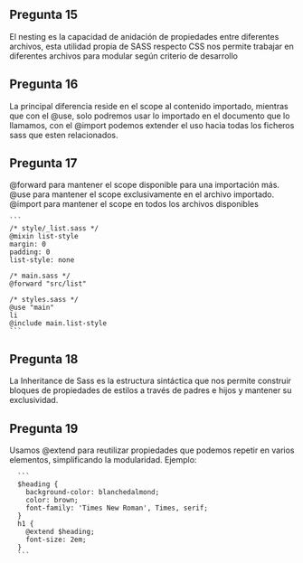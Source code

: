 
## Pregunta 15

  El nesting es la capacidad de anidación de propiedades entre diferentes archivos, esta utilidad propia de SASS respecto CSS nos permite trabajar en diferentes archivos para modular según criterio de desarrollo

## Pregunta 16

  La principal diferencia reside en el scope al contenido importado, mientras que con el @use, solo podremos usar lo importado en el documento que lo llamamos, con el @import podemos extender el uso hacia todas los ficheros sass que esten relacionados.

## Pregunta 17

  @forward para mantener el scope disponible para una importación más.
  @use para mantener el scope exclusivamente en el archivo importado.
  @import para mantener el scope en todos los archivos disponibles

    ```
    /* style/_list.sass */
    @mixin list-style
    margin: 0
    padding: 0
    list-style: none

    /* main.sass */
    @forward "src/list"

    /* styles.sass */
    @use "main"
    li
    @include main.list-style
    ```

## Pregunta 18

  La Inheritance de Sass es la estructura sintáctica que nos permite construir bloques de propiedades de estilos a través de padres e hijos y mantener su exclusividad.

## Pregunta 19

  Usamos @extend para reutilizar propiedades que podemos repetir en varios elementos, simplificando la modularidad.
  Ejemplo:

      ```
      $heading {
        background-color: blanchedalmond;
        color: brown;
        font-family: 'Times New Roman', Times, serif;
      }
      h1 {
        @extend $heading;
        font-size: 2em;
      }
      ```
